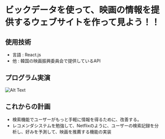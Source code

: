 ビックデータを使って、映画の情報を提供するウェブサイトを作って見よう！！
=============

使用技術
-------------
- 言語 : React.js
- 他 : 韓国の映画振興委員会で提供しているAPI

プログラム実演
-------------
![Alt Text](https://ifh.cc/g/uPzsA5.jpg)

これからの計画
-------------
- 検索機能でユーザーがもっと手軽に情報を得るために、改善する。
- レコメンダシステムを勉強して、Netflixのように、ユーザーの検索記録を分析し、好みを予測して、映画を推薦する機能の実装
